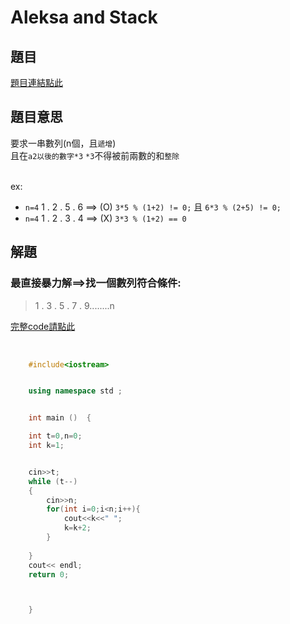 # Aleksa and Stack

## 題目
[題目連結點此]([https://vjudge.net/contest/585165#problem/B](https://vjudge.net/contest/585165#problem/C))

## 題目意思

要求一串數列(n個，且`遞增`) <br>
且在`a2以後的數字*3` `*3`不得被前兩數的和`整除`<br><br>

ex: <br>
* `n=4` 1 . 2 . 5 . 6 ==> (O)   ``3*5 % (1+2) != 0;`` 且 ``6*3 % (2+5) != 0;``
* `n=4` 1 . 2 . 3 . 4 ==> (X)   ``3*3 % (1+2) == 0``


## 解題

### 最直接暴力解==>找一個數列符合條件:

>1 . 3 . 5 . 7 . 9........n <br>



[完整code請點此](https://github.com/archue001/CPEB1005/blob/main/B%20-%20Short%20Sort.cpp) <br>




<br>

```  cpp
    #include<iostream>


    using namespace std ;


    int main ()  {

    int t=0,n=0;
    int k=1;


    cin>>t;
    while (t--)
    {
        cin>>n;
        for(int i=0;i<n;i++){
            cout<<k<<" ";
            k=k+2;
        }
        
    }
    cout<< endl;
    return 0;



    }
```
